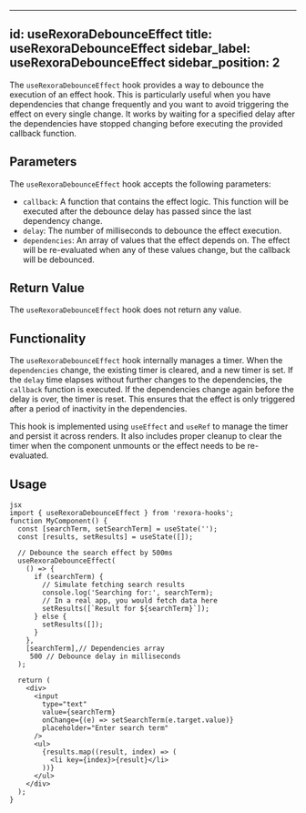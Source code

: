 
---
id: useRexoraDebounceEffect
title: useRexoraDebounceEffect
sidebar_label: useRexoraDebounceEffect
sidebar_position: 2
---

The `useRexoraDebounceEffect` hook provides a way to debounce the execution of an effect hook. This is particularly useful when you have dependencies that change frequently and you want to avoid triggering the effect on every single change. It works by waiting for a specified delay after the dependencies have stopped changing before executing the provided callback function.

## Parameters

The `useRexoraDebounceEffect` hook accepts the following parameters:

*   `callback`: A function that contains the effect logic. This function will be executed after the debounce delay has passed since the last dependency change.
*   `delay`: The number of milliseconds to debounce the effect execution.
*   `dependencies`: An array of values that the effect depends on. The effect will be re-evaluated when any of these values change, but the callback will be debounced.

## Return Value

The `useRexoraDebounceEffect` hook does not return any value.

## Functionality

The `useRexoraDebounceEffect` hook internally manages a timer. When the `dependencies` change, the existing timer is cleared, and a new timer is set. If the `delay` time elapses without further changes to the dependencies, the `callback` function is executed. If the dependencies change again before the delay is over, the timer is reset. This ensures that the effect is only triggered after a period of inactivity in the dependencies.

This hook is implemented using `useEffect` and `useRef` to manage the timer and persist it across renders. It also includes proper cleanup to clear the timer when the component unmounts or the effect needs to be re-evaluated.

## Usage
```
jsx
import { useRexoraDebounceEffect } from 'rexora-hooks'; 
function MyComponent() {
  const [searchTerm, setSearchTerm] = useState('');
  const [results, setResults] = useState([]);

  // Debounce the search effect by 500ms
  useRexoraDebounceEffect(
    () => {
      if (searchTerm) {
        // Simulate fetching search results
        console.log('Searching for:', searchTerm);
        // In a real app, you would fetch data here
        setResults([`Result for ${searchTerm}`]);
      } else {
        setResults([]);
      }
    },
    [searchTerm],// Dependencies array
     500 // Debounce delay in milliseconds
  );

  return (
    <div>
      <input
        type="text"
        value={searchTerm}
        onChange={(e) => setSearchTerm(e.target.value)}
        placeholder="Enter search term"
      />
      <ul>
        {results.map((result, index) => (
          <li key={index}>{result}</li>
        ))}
      </ul>
    </div>
  );
}
```